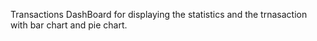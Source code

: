 Transactions DashBoard for displaying the statistics and the trnasaction with bar chart and pie chart.
